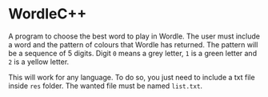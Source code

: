 # WordleC++

A program to choose the best word to play in Wordle.
The user must include a word and the pattern of colours that Wordle has returned.
The pattern will be a sequence of 5 digits.
Digit `0` means a grey letter, `1` is a green letter and `2` is a yellow letter.

This will work for any language.
To do so, you just need to include a txt file inside `res` folder.
The wanted file must be named `list.txt`.
